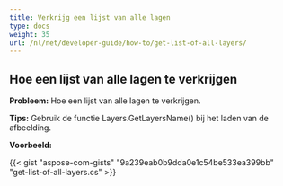 ```yaml
---
title: Verkrijg een lijst van alle lagen
type: docs
weight: 35
url: /nl/net/developer-guide/how-to/get-list-of-all-layers/
---
```


## **Hoe een lijst van alle lagen te verkrijgen**

**Probleem:** Hoe een lijst van alle lagen te verkrijgen.

**Tips:** Gebruik de functie Layers.GetLayersName() bij het laden van de afbeelding.

**Voorbeeld:**

{{< gist "aspose-com-gists" "9a239eab0b9dda0e1c54be533ea399bb" "get-list-of-all-layers.cs" >}}
